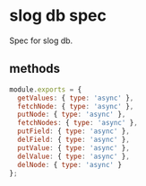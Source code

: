 # slog db spec

Spec for slog db.

## methods

```js
module.exports = {
  getValues: { type: 'async' },
  fetchNode: { type: 'async' },
  putNode: { type: 'async' },
  fetchNodes: { type: 'async' },
  putField: { type: 'async' },
  delField: { type: 'async' },
  putValue: { type: 'async' },
  delValue: { type: 'async' },
  delNode: { type: 'async' }
};
```
